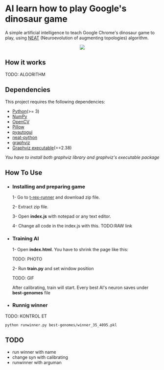 # AI learn how to play Google's dinosaur game
A simple artificial intelligence to teach Google Chrome's dinosaur game to play, using [NEAT](https://en.wikipedia.org/wiki/Neuroevolution_of_augmenting_topologies) (Neuroevolution of augmenting topologies) algorithm.

<p align="center"> 
<img src="https://media.giphy.com/media/M9fr98UBtOAiGdwWoc/giphy.gif">
</p>

## How it works

TODO: ALGORITHM


## Dependencies
This project requires the following dependencies:
* [Python](https://www.python.org/downloads)(>= 3)
* [NumPy](http://www.numpy.org)
* [OpenCV](https://opencv.org/releases/)
* [Pillow](https://pillow.readthedocs.io/en/stable/installation.html)
* [pyautogui](https://pyautogui.readthedocs.io/en/latest/install.html)
* [neat-python](https://neat-python.readthedocs.io/en/latest/installation.html)
* [graphviz](https://pypi.org/project/graphviz/)
* [Graphviz executable](https://www.graphviz.org/download/)(==2.38)

*You have to install both graphviz library and graphviz's executable package*

## How To Use

* ### Installing and preparing game
  1- Go to [t-rex-runner](https://github.com/wayou/t-rex-runner) and download zip file.

  2- Extract zip file.

  3- Open **index.js** with notepad or any text editor.

  4- Change all code in the index.js with this. TODO:RAW link

* ### Training AI

  1- Open **index.html**. You have to shrink the page like this:

  TODO: PHOTO

  2- Run **train.py** and set window position

  TODO: GIF

  After calibrating, train will start. Every best AI's neuron saves under **best-genomes** file

* ### Runnig winner

TODO: KONTROL ET
```
python runwinner.py best-genomes/winner_35_4095.pkl
```

## TODO
* run winner with name
* change syn with calibrating
* runwinner with arguman
